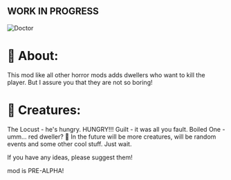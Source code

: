 ## WORK IN PROGRESS
![Doctor](https://github.com/user-attachments/assets/49e8cba2-e5c3-4389-b6f5-4806a07c2d46)
# 📄 About:
This mod like all other horror mods adds dwellers who want to kill the player. But I assure you that they are not so boring!

# 👹 Creatures:
The Locust - he's hungry. HUNGRY!!!
Guilt - it was all you fault.
Boiled One - umm... red dweller?
🔮 In the future will be more creatures, will be random events and some other cool stuff. Just wait.

If you have any ideas, please suggest them!

mod is PRE-ALPHA!
